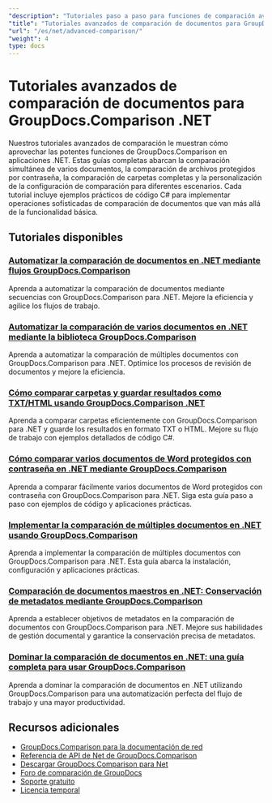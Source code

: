 ```yaml
---
"description": "Tutoriales paso a paso para funciones de comparación avanzadas, incluida la comparación de múltiples documentos, configuraciones de comparación y documentos protegidos."
"title": "Tutoriales avanzados de comparación de documentos para GroupDocs.Comparison .NET"
"url": "/es/net/advanced-comparison/"
"weight": 4
type: docs
---
```

# Tutoriales avanzados de comparación de documentos para GroupDocs.Comparison .NET

Nuestros tutoriales avanzados de comparación le muestran cómo aprovechar las potentes funciones de GroupDocs.Comparison en aplicaciones .NET. Estas guías completas abarcan la comparación simultánea de varios documentos, la comparación de archivos protegidos por contraseña, la comparación de carpetas completas y la personalización de la configuración de comparación para diferentes escenarios. Cada tutorial incluye ejemplos prácticos de código C# para implementar operaciones sofisticadas de comparación de documentos que van más allá de la funcionalidad básica.

## Tutoriales disponibles

### [Automatizar la comparación de documentos en .NET mediante flujos GroupDocs.Comparison](./net-document-comparison-groupdocs-streams/)
Aprenda a automatizar la comparación de documentos mediante secuencias con GroupDocs.Comparison para .NET. Mejore la eficiencia y agilice los flujos de trabajo.

### [Automatizar la comparación de varios documentos en .NET mediante la biblioteca GroupDocs.Comparison](./groupdocs-comparison-net-multi-doc-automation/)
Aprenda a automatizar la comparación de múltiples documentos con GroupDocs.Comparison para .NET. Optimice los procesos de revisión de documentos y mejore la eficiencia.

### [Cómo comparar carpetas y guardar resultados como TXT/HTML usando GroupDocs.Comparison .NET](./groupdocs-comparison-net-folder-comparison-tutorial/)
Aprenda a comparar carpetas eficientemente con GroupDocs.Comparison para .NET y guarde los resultados en formato TXT o HTML. Mejore su flujo de trabajo con ejemplos detallados de código C#.

### [Cómo comparar varios documentos de Word protegidos con contraseña en .NET mediante GroupDocs.Comparison](./compare-password-protected-docs-groupdocs-dotnet/)
Aprenda a comparar fácilmente varios documentos de Word protegidos con contraseña con GroupDocs.Comparison para .NET. Siga esta guía paso a paso con ejemplos de código y aplicaciones prácticas.

### [Implementar la comparación de múltiples documentos en .NET usando GroupDocs.Comparison](./implement-multi-doc-comparison-groupdocs-net/)
Aprenda a implementar la comparación de múltiples documentos con GroupDocs.Comparison para .NET. Esta guía abarca la instalación, configuración y aplicaciones prácticas.

### [Comparación de documentos maestros en .NET: Conservación de metadatos mediante GroupDocs.Comparison](./groupdocs-comparison-net-metadata-target/)
Aprenda a establecer objetivos de metadatos en la comparación de documentos con GroupDocs.Comparison para .NET. Mejore sus habilidades de gestión documental y garantice la conservación precisa de metadatos.

### [Dominar la comparación de documentos en .NET: una guía completa para usar GroupDocs.Comparison](./mastering-document-comparison-groupdocs-dotnet/)
Aprenda a dominar la comparación de documentos en .NET utilizando GroupDocs.Comparison para una automatización perfecta del flujo de trabajo y una mayor productividad.

## Recursos adicionales

- [GroupDocs.Comparison para la documentación de red](https://docs.groupdocs.com/comparison/net/)
- [Referencia de API de Net de GroupDocs.Comparison](https://reference.groupdocs.com/comparison/net/)
- [Descargar GroupDocs.Comparison para Net](https://releases.groupdocs.com/comparison/net/)
- [Foro de comparación de GroupDocs](https://forum.groupdocs.com/c/comparison)
- [Soporte gratuito](https://forum.groupdocs.com/)
- [Licencia temporal](https://purchase.groupdocs.com/temporary-license/)